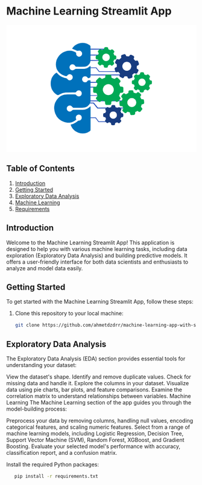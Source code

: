 # Machine Learning Streamlit App

![Machine Learning App](ml.png)

## Table of Contents
1. [Introduction](#introduction)
2. [Getting Started](#getting-started)
3. [Exploratory Data Analysis](#exploratory-data-analysis)
4. [Machine Learning](#machine-learning)
5. [Requirements](#requirements)

## Introduction
Welcome to the Machine Learning Streamlit App! This application is designed to help you with various machine learning tasks, including data exploration (Exploratory Data Analysis) and building predictive models. It offers a user-friendly interface for both data scientists and enthusiasts to analyze and model data easily.

## Getting Started
To get started with the Machine Learning Streamlit App, follow these steps:

1. Clone this repository to your local machine:
   ```bash
   git clone https://github.com/ahmetdzdrr/machine-learning-app-with-streamlit.git


## Exploratory Data Analysis
The Exploratory Data Analysis (EDA) section provides essential tools for understanding your dataset:

View the dataset's shape.
Identify and remove duplicate values.
Check for missing data and handle it.
Explore the columns in your dataset.
Visualize data using pie charts, bar plots, and feature comparisons.
Examine the correlation matrix to understand relationships between variables.
Machine Learning
The Machine Learning section of the app guides you through the model-building process:

Preprocess your data by removing columns, handling null values, encoding categorical features, and scaling numeric features.
Select from a range of machine learning models, including Logistic Regression, Decision Tree, Support Vector Machine (SVM), Random Forest, XGBoost, and Gradient Boosting.
Evaluate your selected model's performance with accuracy, classification report, and a confusion matrix.


Install the required Python packages:

```bash
   pip install -r requirements.txt


